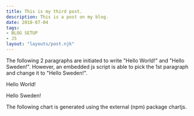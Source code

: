 ```yaml
---
title: This is my third post.
description: This is a post on my blog.
date: 2018-07-04
tags:
- BLOG SETUP
- JS
layout: "layouts/post.njk"
---
```

The following 2 paragraphs are initiated to write "Hello World!" and "Hello Sweden!".
However, an embedded js script is able to pick the 1st paragraph and change it to "Hello Sweden!".

<p id="01">Hello World!</p>
<p id="02">Hello Sweden!</p>

<!-- Simple script modifying content of paragraph 02 -->
<script src="../scripts/simplejs.js"></script>

The following chart is generated using the external (npm) package chartjs.

<canvas id="myChart" width="400" height="400"></canvas>
<!-- Include "locally" chart js dependencies
<link rel="stylesheet" href="/assets/Chart.min.css">
<script src="/assets/Chart.min.js"></script> -->
<!-- Include "remotely" chart js dependencies -->
<script src="https://cdn.jsdelivr.net/npm/chart.js@2.9.3"></script>
<!-- Script creating chart using chart js library -->
<script src="../scripts/charttest.js"></script>
